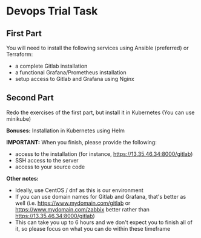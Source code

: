 # Devops Trial Task

## First Part
You will need to install the following services using Ansible (preferred) or Terraform:
* a complete Gitlab installation
* a functional Grafana/Prometheus installation
* setup access to Gitlab and Grafana using Nginx

## Second Part
Redo the exercises of the first part, but install it in Kubernetes (You can use minikube)

**Bonuses:** Installation in Kubernetes using Helm

**IMPORTANT:** When you finish, please provide the following:
* access to the installation (for instance, https://13.35.46.34:8000/gitlab)
* SSH access to the server
* access to your source code

**Other notes:**
* Ideally, use CentOS / dnf as this is our environment
* If you can use domain names for Gitlab and Grafana, that's better as well (i.e. https://www.mydomain.com/gitlab or https://www.mydomain.com/zabbix better rather than https://13.35.46.34:8000/gitlab)
* This can take you up to 6 hours and we don't expect you to finish all of it, so please focus on what you can do within these timeframe

